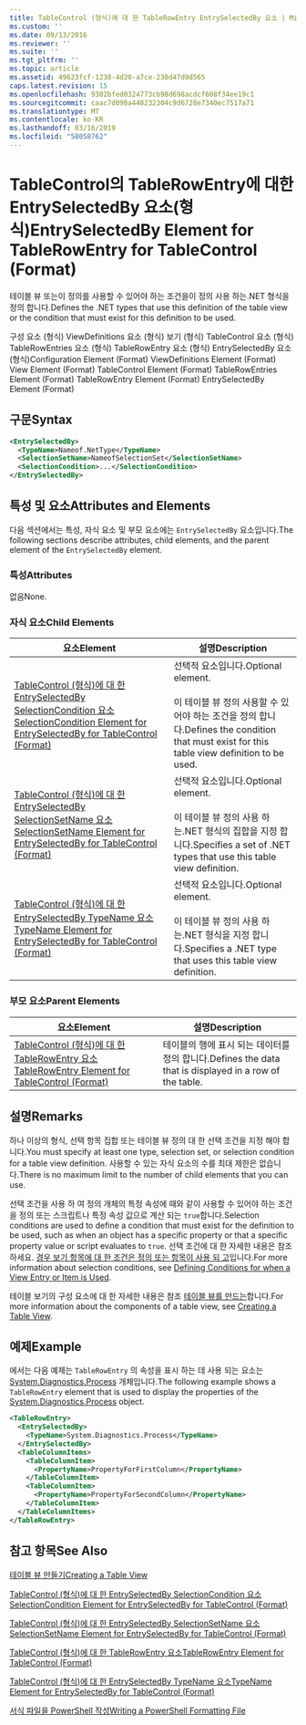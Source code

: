 ```yaml
---
title: TableControl (형식)에 대 한 TableRowEntry EntrySelectedBy 요소 | Microsoft Docs
ms.custom: ''
ms.date: 09/13/2016
ms.reviewer: ''
ms.suite: ''
ms.tgt_pltfrm: ''
ms.topic: article
ms.assetid: 49623fcf-1238-4d20-a7ce-238d47d9d565
caps.latest.revision: 15
ms.openlocfilehash: 9302bfed0324773cb98d698acdcf608f34ee19c1
ms.sourcegitcommit: caac7d098a448232304c9d6728e7340ec7517a71
ms.translationtype: MT
ms.contentlocale: ko-KR
ms.lasthandoff: 03/16/2019
ms.locfileid: "58058762"
---
```

# <a name="entryselectedby-element-for-tablerowentry--for-tablecontrol-format"></a><span data-ttu-id="69755-102">TableControl의 TableRowEntry에 대한 EntrySelectedBy 요소(형식)</span><span class="sxs-lookup"><span data-stu-id="69755-102">EntrySelectedBy Element for TableRowEntry  for TableControl (Format)</span></span>

<span data-ttu-id="69755-103">테이블 뷰 또는이 정의를 사용할 수 있어야 하는 조건을이 정의 사용 하는.NET 형식을 정의 합니다.</span><span class="sxs-lookup"><span data-stu-id="69755-103">Defines the .NET types that use this definition of the table view or the condition that must exist for this definition to be used.</span></span>

<span data-ttu-id="69755-104">구성 요소 (형식) ViewDefinitions 요소 (형식) 보기 (형식) TableControl 요소 (형식) TableRowEntries 요소 (형식) TableRowEntry 요소 (형식) EntrySelectedBy 요소 (형식)</span><span class="sxs-lookup"><span data-stu-id="69755-104">Configuration Element (Format) ViewDefinitions Element (Format) View Element (Format) TableControl Element (Format) TableRowEntries Element (Format) TableRowEntry Element (Format) EntrySelectedBy Element (Format)</span></span>

## <a name="syntax"></a><span data-ttu-id="69755-105">구문</span><span class="sxs-lookup"><span data-stu-id="69755-105">Syntax</span></span>

```xml
<EntrySelectedBy>
  <TypeName>Nameof.NetType</TypeName>
  <SelectionSetName>NameofSelectionSet</SelectionSetName>
  <SelectionCondition>...</SelectionCondition>
</EntrySelectedBy>
```

## <a name="attributes-and-elements"></a><span data-ttu-id="69755-106">특성 및 요소</span><span class="sxs-lookup"><span data-stu-id="69755-106">Attributes and Elements</span></span>

<span data-ttu-id="69755-107">다음 섹션에서는 특성, 자식 요소 및 부모 요소에는 `EntrySelectedBy` 요소입니다.</span><span class="sxs-lookup"><span data-stu-id="69755-107">The following sections describe attributes, child elements, and the parent element of the `EntrySelectedBy` element.</span></span>

### <a name="attributes"></a><span data-ttu-id="69755-108">특성</span><span class="sxs-lookup"><span data-stu-id="69755-108">Attributes</span></span>

<span data-ttu-id="69755-109">없음</span><span class="sxs-lookup"><span data-stu-id="69755-109">None.</span></span>

### <a name="child-elements"></a><span data-ttu-id="69755-110">자식 요소</span><span class="sxs-lookup"><span data-stu-id="69755-110">Child Elements</span></span>

|<span data-ttu-id="69755-111">요소</span><span class="sxs-lookup"><span data-stu-id="69755-111">Element</span></span>|<span data-ttu-id="69755-112">설명</span><span class="sxs-lookup"><span data-stu-id="69755-112">Description</span></span>|
|-------------|-----------------|
|[<span data-ttu-id="69755-113">TableControl (형식)에 대 한 EntrySelectedBy SelectionCondition 요소</span><span class="sxs-lookup"><span data-stu-id="69755-113">SelectionCondition Element for EntrySelectedBy for TableControl (Format)</span></span>](./selectioncondition-element-for-entryselectedby-for-tablecontrol-format.md)|<span data-ttu-id="69755-114">선택적 요소입니다.</span><span class="sxs-lookup"><span data-stu-id="69755-114">Optional element.</span></span><br /><br /> <span data-ttu-id="69755-115">이 테이블 뷰 정의 사용할 수 있어야 하는 조건을 정의 합니다.</span><span class="sxs-lookup"><span data-stu-id="69755-115">Defines the condition that must exist for this table view definition to be used.</span></span>|
|[<span data-ttu-id="69755-116">TableControl (형식)에 대 한 EntrySelectedBy SelectionSetName 요소</span><span class="sxs-lookup"><span data-stu-id="69755-116">SelectionSetName Element for EntrySelectedBy for TableControl (Format)</span></span>](./selectionsetname-element-for-entryselectedby-for-tablecontrol-format.md)|<span data-ttu-id="69755-117">선택적 요소입니다.</span><span class="sxs-lookup"><span data-stu-id="69755-117">Optional element.</span></span><br /><br /> <span data-ttu-id="69755-118">이 테이블 뷰 정의 사용 하는.NET 형식의 집합을 지정 합니다.</span><span class="sxs-lookup"><span data-stu-id="69755-118">Specifies a set of .NET types that use this table view definition.</span></span>|
|[<span data-ttu-id="69755-119">TableControl (형식)에 대 한 EntrySelectedBy TypeName 요소</span><span class="sxs-lookup"><span data-stu-id="69755-119">TypeName Element for EntrySelectedBy for TableControl (Format)</span></span>](./typename-element-for-entryselectedby-for-tablecontrol-format.md)|<span data-ttu-id="69755-120">선택적 요소입니다.</span><span class="sxs-lookup"><span data-stu-id="69755-120">Optional element.</span></span><br /><br /> <span data-ttu-id="69755-121">이 테이블 뷰 정의 사용 하는.NET 형식을 지정 합니다.</span><span class="sxs-lookup"><span data-stu-id="69755-121">Specifies a .NET type that uses this table view definition.</span></span>|

### <a name="parent-elements"></a><span data-ttu-id="69755-122">부모 요소</span><span class="sxs-lookup"><span data-stu-id="69755-122">Parent Elements</span></span>

|<span data-ttu-id="69755-123">요소</span><span class="sxs-lookup"><span data-stu-id="69755-123">Element</span></span>|<span data-ttu-id="69755-124">설명</span><span class="sxs-lookup"><span data-stu-id="69755-124">Description</span></span>|
|-------------|-----------------|
|[<span data-ttu-id="69755-125">TableControl (형식)에 대 한 TableRowEntry 요소</span><span class="sxs-lookup"><span data-stu-id="69755-125">TableRowEntry Element for TableControl (Format)</span></span>](./tablerowentry-element-for-tablerowentries-for-tablecontrol-format.md)|<span data-ttu-id="69755-126">테이블의 행에 표시 되는 데이터를 정의 합니다.</span><span class="sxs-lookup"><span data-stu-id="69755-126">Defines the data that is displayed in a row of the table.</span></span>|

## <a name="remarks"></a><span data-ttu-id="69755-127">설명</span><span class="sxs-lookup"><span data-stu-id="69755-127">Remarks</span></span>

<span data-ttu-id="69755-128">하나 이상의 형식, 선택 항목 집합 또는 테이블 뷰 정의 대 한 선택 조건을 지정 해야 합니다.</span><span class="sxs-lookup"><span data-stu-id="69755-128">You must specify at least one type, selection set, or selection condition for a table view definition.</span></span> <span data-ttu-id="69755-129">사용할 수 있는 자식 요소의 수를 최대 제한은 없습니다.</span><span class="sxs-lookup"><span data-stu-id="69755-129">There is no maximum limit to the number of child elements that you can use.</span></span>

<span data-ttu-id="69755-130">선택 조건을 사용 하 여 정의 개체의 특정 속성에 때와 같이 사용할 수 있어야 하는 조건을 정의 또는 스크립트나 특정 속성 값으로 계산 되는 `true`합니다.</span><span class="sxs-lookup"><span data-stu-id="69755-130">Selection conditions are used to define a condition that must exist for the definition to be used, such as when an object has a specific property or that a specific property value or script evaluates to `true`.</span></span> <span data-ttu-id="69755-131">선택 조건에 대 한 자세한 내용은 참조 하세요. [경우 보기 항목에 대 한 조건은 정의 또는 항목이 사용 되 고](./defining-conditions-for-displaying-data.md)입니다.</span><span class="sxs-lookup"><span data-stu-id="69755-131">For more information about selection conditions, see [Defining Conditions for when a View Entry or Item is Used](./defining-conditions-for-displaying-data.md).</span></span>

<span data-ttu-id="69755-132">테이블 보기의 구성 요소에 대 한 자세한 내용은 참조 [테이블 뷰를 만드는](./creating-a-table-view.md)합니다.</span><span class="sxs-lookup"><span data-stu-id="69755-132">For more information about the components of a table view, see [Creating a Table View](./creating-a-table-view.md).</span></span>

## <a name="example"></a><span data-ttu-id="69755-133">예제</span><span class="sxs-lookup"><span data-stu-id="69755-133">Example</span></span>

<span data-ttu-id="69755-134">에서는 다음 예제는 `TableRowEntry` 의 속성을 표시 하는 데 사용 되는 요소는 [System.Diagnostics.Process](/dotnet/api/System.Diagnostics.Process) 개체입니다.</span><span class="sxs-lookup"><span data-stu-id="69755-134">The following example shows a `TableRowEntry` element that is used to display the properties of the [System.Diagnostics.Process](/dotnet/api/System.Diagnostics.Process) object.</span></span>

```xml
<TableRowEntry>
  <EntrySelectedBy>
    <TypeName>System.Diagnostics.Process</TypeName>
  </EntrySelectedBy>
  <TableColumnItems>
    <TableColumnItem>
      <PropertyName>PropertyForFirstColumn</PropertyName>
    </TableColumnItem>
    <TableColumnItem>
      <PropertyName>PropertyForSecondColumn</PropertyName>
    </TableColumnItem>
  </TableColumnItems>
</TableRowEntry>
```

## <a name="see-also"></a><span data-ttu-id="69755-135">참고 항목</span><span class="sxs-lookup"><span data-stu-id="69755-135">See Also</span></span>

[<span data-ttu-id="69755-136">테이블 뷰 만들기</span><span class="sxs-lookup"><span data-stu-id="69755-136">Creating a Table View</span></span>](./creating-a-table-view.md)

[<span data-ttu-id="69755-137">TableControl (형식)에 대 한 EntrySelectedBy SelectionCondition 요소</span><span class="sxs-lookup"><span data-stu-id="69755-137">SelectionCondition Element for EntrySelectedBy for TableControl (Format)</span></span>](./selectioncondition-element-for-entryselectedby-for-tablecontrol-format.md)

[<span data-ttu-id="69755-138">TableControl (형식)에 대 한 EntrySelectedBy SelectionSetName 요소</span><span class="sxs-lookup"><span data-stu-id="69755-138">SelectionSetName Element for EntrySelectedBy for TableControl (Format)</span></span>](./selectionsetname-element-for-entryselectedby-for-tablecontrol-format.md)

[<span data-ttu-id="69755-139">TableControl (형식)에 대 한 TableRowEntry 요소</span><span class="sxs-lookup"><span data-stu-id="69755-139">TableRowEntry Element for TableControl (Format)</span></span>](./tablerowentry-element-for-tablerowentries-for-tablecontrol-format.md)

[<span data-ttu-id="69755-140">TableControl (형식)에 대 한 EntrySelectedBy TypeName 요소</span><span class="sxs-lookup"><span data-stu-id="69755-140">TypeName Element for EntrySelectedBy for TableControl (Format)</span></span>](./typename-element-for-entryselectedby-for-tablecontrol-format.md)

[<span data-ttu-id="69755-141">서식 파일을 PowerShell 작성</span><span class="sxs-lookup"><span data-stu-id="69755-141">Writing a PowerShell Formatting File</span></span>](./writing-a-powershell-formatting-file.md)
